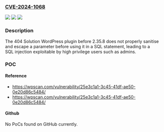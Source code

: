 ### [CVE-2024-1068](https://cve.mitre.org/cgi-bin/cvename.cgi?name=CVE-2024-1068)
![](https://img.shields.io/static/v1?label=Product&message=404%20Solution&color=blue)
![](https://img.shields.io/static/v1?label=Version&message=0%3C%202.35.8%20&color=brighgreen)
![](https://img.shields.io/static/v1?label=Vulnerability&message=CWE-89%20SQL%20Injection&color=brighgreen)

### Description

The 404 Solution WordPress plugin before 2.35.8 does not properly sanitise and escape a parameter before using it in a SQL statement, leading to a SQL injection exploitable by high privilege users such as admins.

### POC

#### Reference
- https://wpscan.com/vulnerability/25e3c1a1-3c45-41df-ae50-0e20d86c5484/
- https://wpscan.com/vulnerability/25e3c1a1-3c45-41df-ae50-0e20d86c5484/

#### Github
No PoCs found on GitHub currently.

